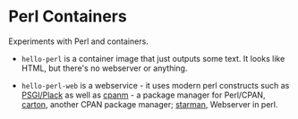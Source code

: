# Perl Containers

Experiments with Perl and containers.

* `hello-perl` is a container image that just outputs some text. It looks like HTML, but there's no webserver or anything.

* `hello-perl-web` is a webservice - it uses modern perl constructs such as [PSGI/Plack](https://plackperl.org/) as well as [cpanm](https://metacpan.org/pod/App::cpanminus#INSTALL) - a package manager for Perl/CPAN, [carton](https://metacpan.org/pod/Carton), another CPAN package manager; 
[starman](https://metacpan.org/pod/Starman), Webserver in perl.

